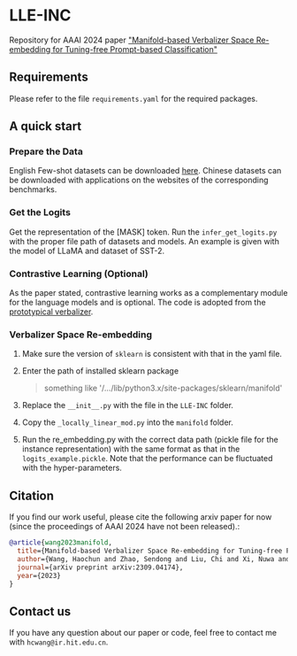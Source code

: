 # LLE-INC
Repository for AAAI 2024 paper ["Manifold-based Verbalizer Space Re-embedding for Tuning-free Prompt-based Classification"](https://arxiv.org/abs/2309.04174)

## Requirements

Please refer to the file  ```requirements.yaml``` for the required packages. 

## A quick start

### Prepare the Data
English Few-shot datasets can be downloaded [here](https://nlp.cs.princeton.edu/projects/lm-bff/datasets.tar). 
Chinese datasets can be downloaded with applications on the websites of the corresponding benchmarks. 

### Get the Logits
Get the representation of the [MASK] token. 
Run the  ```infer_get_logits.py``` with the proper file path of datasets and models. 
An example is given with the model of LLaMA and dataset of SST-2.

### Contrastive Learning (Optional)

As the paper stated, contrastive learning works as a complementary module for the language models and is optional.
The code is adopted from the [prototypical verbalizer](https://github.com/thunlp/OpenPrompt/blob/main/openprompt/prompts/prototypical_verbalizer.py).

### Verbalizer Space Re-embedding
1. Make sure the version of ```sklearn``` is consistent with that in the yaml file.
2. Enter the path of installed sklearn package

	> something like '/.../lib/python3.x/site-packages/sklearn/manifold'

3. Replace the ```__init__.py``` with the file in the ```LLE-INC``` folder.
4. Copy the ```_locally_linear_mod.py``` into the ```manifold``` folder.
5. Run the re_embedding.py with the correct data path (pickle file for the instance representation) with the same 
format as that in the ```logits_example.pickle```. Note that the performance can be fluctuated with the hyper-parameters.

## Citation
If you find our work useful, please cite the following arxiv paper for now (since the proceedings of AAAI 2024 have not been released).:
```bibtex
@article{wang2023manifold,
  title={Manifold-based Verbalizer Space Re-embedding for Tuning-free Prompt-based Classification},
  author={Wang, Haochun and Zhao, Sendong and Liu, Chi and Xi, Nuwa and Cai, Muzhen and Qin, Bing and Liu, Ting},
  journal={arXiv preprint arXiv:2309.04174},
  year={2023}
}
```

## Contact us
If you have any question about our paper or code, feel free to contact me with ```hcwang@ir.hit.edu.cn```.